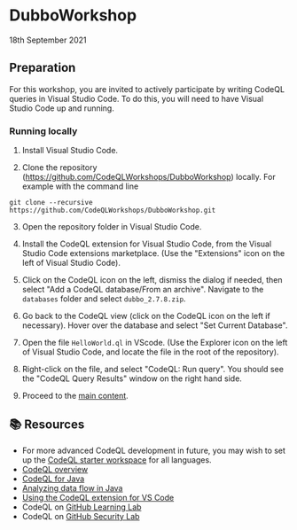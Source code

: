 # DubboWorkshop

18th September 2021

## Preparation

For this workshop, you are invited to actively participate by writing CodeQL queries in Visual Studio Code. To do this, you will need to have Visual Studio Code up and running.

### Running locally

1. Install Visual Studio Code. 

2. Clone the repository (https://github.com/CodeQLWorkshops/DubboWorkshop) locally. For example with the command line

```
git clone --recursive https://github.com/CodeQLWorkshops/DubboWorkshop.git
```

3. Open the repository folder in Visual Studio Code.

4. Install the CodeQL extension for Visual Studio Code, from the Visual Studio Code extensions marketplace. (Use the "Extensions" icon on the left of Visual Studio Code).

5. Click on the CodeQL icon on the left, dismiss the dialog if needed, then select "Add a CodeQL database/From an archive". Navigate to the `databases` folder and select `dubbo_2.7.8.zip`.

6. Go back to the CodeQL view (click on the CodeQL icon on the left if necessary). Hover over the database and select "Set Current Database".

7. Open the file `HelloWorld.ql` in VScode. (Use the Explorer icon on the left of Visual Studio Code, and locate the file in the root of the repository).

8. Right-click on the file, and select "CodeQL: Run query". You should see the "CodeQL Query Results" window on the right hand side.

9. Proceed to the [main content](workshop.md).


## :books: Resources
- For more advanced CodeQL development in future, you may wish to set up the [CodeQL starter workspace](https://codeql.github.com/docs/codeql-for-visual-studio-code/setting-up-codeql-in-visual-studio-code/#using-the-starter-workspace) for all languages.
- [CodeQL overview](https://codeql.github.com/docs/codeql-overview/)
- [CodeQL for Java](https://codeql.github.com/docs/codeql-language-guides/codeql-for-java/)
- [Analyzing data flow in Java](https://codeql.github.com/docs/codeql-language-guides/analyzing-data-flow-in-java/)
- [Using the CodeQL extension for VS Code](https://codeql.github.com/docs/codeql-for-visual-studio-code/)
- CodeQL on [GitHub Learning Lab](https://lab.github.com/search?q=codeql)
- CodeQL on [GitHub Security Lab](https://codeql.com)
